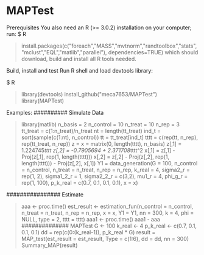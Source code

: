 # MAPTest
Prerequisites
You also need an R (>= 3.0.2) installation on your computer; run:
$ R
> install.packages(c("foreach","MASS","mvtnorm","randtoolbox","stats","mclust","EQL","matlib","parallel"), dependencies=TRUE)
which should download, build and install all R tools needed.

Build, install and test
Run R shell and load devtools library:

$ R
> library(devtools)
> install_github("meca7653/MAPTest")
> library(MAPTest)

Examples:
########## Simulate Data
> library(matlib)
> n_basis = 2
> n_control = 10
> n_treat   = 10
> n_rep = 3
> tt_treat  = c(1:n_treat)/n_treat
> nt = length(tt_treat)
> ind_t = sort(sample(c(1:nt), n_control))
> tt = tt_treat[ind_t]
> tttt = c(rep(tt, n_rep), rep(tt_treat, n_rep))
> z = x = matrix(0, length(tttt), n_basis)
> z[,1] = 1.224745*tttt
> z[,2] = -0.7905694 + 2.371708*tttt^2
> x[,1] = z[,1] - Proj(z[,1], rep(1, length(tttt)))
> x[,2] = z[,2] - Proj(z[,2], rep(1, length(tttt))) - Proj(z[,2], x[,1])
> Y1 = data_generation(G = 100,
                     n_control = n_control,
                     n_treat   = n_treat,
                     n_rep     = n_rep,
                     k_real = 4,
                     sigma2_r = rep(1, 2),
                     sigma1_2_r = 1,
                     sigma2_2_r = c(3,2),
                     mu1_r = 4,
                     phi_g_r = rep(1, 100),
                     p_k_real = c(0.7, 0.1, 0.1, 0.1),
                     x = x)

################ Estimate
> aaa <- proc.time()
> est_result <- estimation_fun(n_control = n_control,
>                              n_treat = n_treat,
>                              n_rep = n_rep,
>                              x = x,
>                              Y1 = Y1,
>                              nn = 300,
>                              k = 4,
>                              phi = NULL,
>                              type = 2,
>                              tttt = tttt)
> aaa1 <- proc.time()
> aaa1 - aaa
############## MAPTest
> G <- 100
> k_real <- 4
> p_k_real <- c(0.7, 0.1, 0.1, 0.1)
> dd = rep(c(0:(k_real-1)), p_k_real * G)
> result = MAP_test(est_result = est_result, Type = c(1:6), dd = dd, nn = 300)
> Summary_MAP(result)

